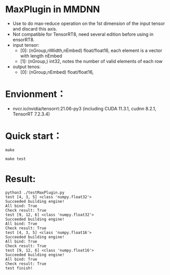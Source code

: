 # MaxPlugin in MMDNN
+ Use to do max-reduce operation on the 1st dimension of the input tensor and discard this axis.
+ Not compatible for TensorRT8, need several edition before using in ensorRT8.
+ input tensor:
    - [0]: (nGroup,nWidth,nEmbed)   float/float16,  each element is a vector with length nEmbed
    - [1]: (nGroup,)                int32,          notes the number of valid elements of each row
+ output tenos:
    - [0]: (nGroup,nEmbed)          float/float16,

# Envionment：
+ nvcr.io/nvidia/tensorrt:21.06-py3 (including CUDA 11.3.1, cudnn 8.2.1, TensorRT 7.2.3.4)

# Quick start：
```shell
make

make test
```

# Result:
```
python3 ./testMaxPlugin.py
test [4, 3, 5] <class 'numpy.float32'>
Succeeded building engine!
All bind: True
Check result: True
test [9, 12, 6] <class 'numpy.float32'>
Succeeded building engine!
All bind: True
Check result: True
test [4, 3, 5] <class 'numpy.float16'>
Succeeded building engine!
All bind: True
Check result: True
test [9, 12, 6] <class 'numpy.float16'>
Succeeded building engine!
All bind: True
Check result: True
test finish!

```
